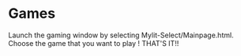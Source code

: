 # Games
Launch the gaming window by selecting Mylit-Select/Mainpage.html.
Choose the game that you want to play ! THAT'S IT!!
